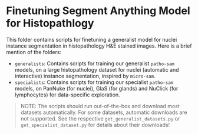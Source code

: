 # Finetuning Segment Anything Model for Histopathlogy

This folder contains scripts for finetuning a generalist model for nuclei instance segmentation in histopathology H&E stained images. Here is a brief mention of the folders:
- `generalists`: Contains scripts for training our generalist `patho-sam` models, on a large histopathology dataset for nuclei (automatic and interactive) instance segmentation, inspired by `micro-sam`.
- `specialists`: Contains scripts for training our specialist `patho-sam` models, on PanNuke (for nuclei), GlaS (for glands) and NuClick (for lymphocytes) for data-specific exploration.

> NOTE: The scripts should run out-of-the-box and download most datasets automatically. For some datasets, automatic downloads are not supported. See the respective `get_generalist_datasets.py` or `get_specialist_dataset.py` for details about their downloads!
